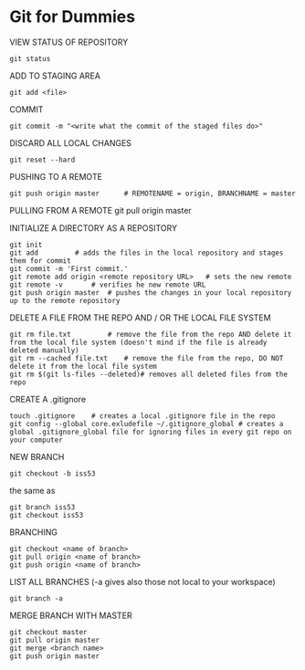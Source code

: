 # Git for Dummies

VIEW STATUS OF REPOSITORY

    git status

ADD TO STAGING AREA

    git add <file>

COMMIT

    git commit -m "<write what the commit of the staged files do>"
    
DISCARD ALL LOCAL CHANGES

    git reset --hard

PUSHING TO A REMOTE

    git push origin master		# REMOTENAME = origin, BRANCHNAME = master

PULLING FROM A REMOTE
    git pull origin master
 
INITIALIZE A DIRECTORY AS A REPOSITORY

    git init
    git add			# adds the files in the local repository and stages them for commit
    git commit -m 'First commit.'
    git remote add origin <remote repository URL>	# sets the new remote
    git remote -v		# verifies he new remote URL
    git push origin master	# pushes the changes in your local repository up to the remote repository

DELETE A FILE FROM THE REPO AND / OR THE LOCAL FILE SYSTEM

    git rm file.txt			# remove the file from the repo AND delete it from the local file system (doesn't mind if the file is already deleted manually)
    git rm --cached file.txt	# remove the file from the repo, DO NOT delete it from the local file system 
    git rm $(git ls-files --deleted)# removes all deleted files from the repo

CREATE A .gitignore

    touch .gitignore	# creates a local .gitignore file in the repo
    git config --global core.exludefile ~/.gitignore_global	# creates a global .gitignore_global file for ignoring files in every git repo on your computer
    
NEW BRANCH

    git checkout -b iss53

the same as

    git branch iss53
    git checkout iss53
    
BRANCHING

    git checkout <name of branch>
    git pull origin <name of branch>
    git push origin <name of branch>
    
LIST ALL BRANCHES (-a gives also those not local to your workspace)

    git branch -a
    
MERGE BRANCH WITH MASTER

    git checkout master
    git pull origin master
    git merge <branch name>
    git push origin master
    

